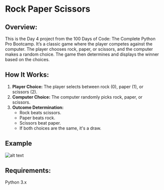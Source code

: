 # **Rock Paper Scissors**

## **Overview:**

This is the Day 4 project from the 100 Days of Code: The Complete Python Pro Bootcamp. It’s a classic game where the player competes against the computer. The player chooses rock, paper, or scissors, and the computer makes a random choice. The game then determines and displays the winner based on the choices.

## **How It Works:**

1. **Player Choice:** The player selects between rock (0), paper (1), or scissors (2).
2. **Computer Choice:** The computer randomly picks rock, paper, or scissors.
3. **Outcome Determination:**
   - Rock beats scissors.
   - Paper beats rock.
   - Scissors beat paper.
   - If both choices are the same, it's a draw.


## **Example**

![alt text](https://github.com/Bosaif39/example-pics/blob/main/D_4.png?raw=true)

## **Requirements:**

Python 3.x
